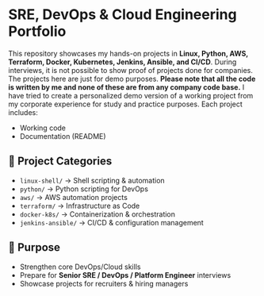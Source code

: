 # SRE, DevOps & Cloud Engineering Portfolio
This repository showcases my hands-on projects in **Linux, Python, AWS, Terraform, Docker, Kubernetes, Jenkins, Ansible, and CI/CD**. 
During interviews, it is not possible to show proof of projects done for companies. The projects here are just for demo purposes. 
**Please note that all the code is written by me and none of these are from any company code base.** I have tried to create a personalized demo version of a working project from my corporate experience for study and practice purposes.
Each project includes:
- Working code
- Documentation (README)
## 📂 Project Categories
- `linux-shell/` → Shell scripting & automation
- `python/` → Python scripting for DevOps
- `aws/` → AWS automation projects
- `terraform/` → Infrastructure as Code
- `docker-k8s/` → Containerization & orchestration
- `jenkins-ansible/` → CI/CD & configuration management
## 🎯 Purpose
- Strengthen core DevOps/Cloud skills
- Prepare for **Senior SRE / DevOps / Platform Engineer** interviews
- Showcase projects for recruiters & hiring managers